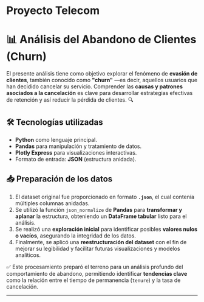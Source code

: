 # Proyecto Telecom 

# 📊 Análisis del Abandono de Clientes (Churn)

El presente análisis tiene como objetivo explorar el fenómeno de **evasión de clientes**, también conocido como **"churn"** —es decir, aquellos usuarios que han decidido cancelar su servicio. Comprender las **causas y patrones asociados a la cancelación** es clave para desarrollar estrategias efectivas de retención y así reducir la pérdida de clientes. 🔍

## 🛠️ Tecnologías utilizadas

- **Python** como lenguaje principal.
- **Pandas** para manipulación y tratamiento de datos.
- **Plotly Express** para visualizaciones interactivas.
- Formato de entrada: **JSON** (estructura anidada).

## 📥 Preparación de los datos

1. El dataset original fue proporcionado en formato **`.json`**, el cual contenía múltiples columnas anidadas.
2. Se utilizó la función `json_normalize` de **Pandas** para **transformar y aplanar** la estructura, obteniendo un **DataFrame tabular** listo para el análisis.
3. Se realizó una **exploración inicial** para identificar posibles **valores nulos o vacíos**, asegurando la integridad de los datos.
4. Finalmente, se aplicó una **reestructuración del dataset** con el fin de mejorar su legibilidad y facilitar futuras visualizaciones y modelos analíticos.

✅ Este procesamiento preparó el terreno para un análisis profundo del comportamiento de abandono, permitiendo identificar **tendencias clave** como la relación entre el tiempo de permanencia (`tenure`) y la tasa de cancelación.

---

